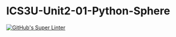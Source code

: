 # ICS3U-Unit2-01-Python-Sphere

[![GitHub's Super Linter](https://github.com/ics3u-1-2021/ICS3U-Unit2-01-Python-Sphere/workflows/GitHub's%20Super%20Linter/badge.svg)](https://github.com/ics3u-1-2021/ICS3U-Unit2-01-Python-Sphere/actions)
